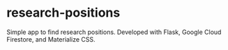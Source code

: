 # research-positions
Simple app to find research positions. Developed with Flask, Google Cloud Firestore, and Materialize CSS.
